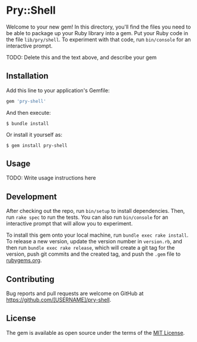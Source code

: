 # Pry::Shell

Welcome to your new gem! In this directory, you'll find the files you need to be able to package up your Ruby library into a gem. Put your Ruby code in the file `lib/pry/shell`. To experiment with that code, run `bin/console` for an interactive prompt.

TODO: Delete this and the text above, and describe your gem

## Installation

Add this line to your application's Gemfile:

```ruby
gem 'pry-shell'
```

And then execute:

    $ bundle install

Or install it yourself as:

    $ gem install pry-shell

## Usage

TODO: Write usage instructions here

## Development

After checking out the repo, run `bin/setup` to install dependencies. Then, run `rake spec` to run the tests. You can also run `bin/console` for an interactive prompt that will allow you to experiment.

To install this gem onto your local machine, run `bundle exec rake install`. To release a new version, update the version number in `version.rb`, and then run `bundle exec rake release`, which will create a git tag for the version, push git commits and the created tag, and push the `.gem` file to [rubygems.org](https://rubygems.org).

## Contributing

Bug reports and pull requests are welcome on GitHub at https://github.com/[USERNAME]/pry-shell.

## License

The gem is available as open source under the terms of the [MIT License](https://opensource.org/licenses/MIT).
